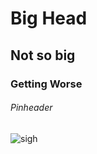 # Big Head
## Not so big
### Getting Worse
###### Pinheader
![sigh](https://github.com/user-attachments/assets/fbbd5cae-aa66-4066-ae63-a734d86b58da)
